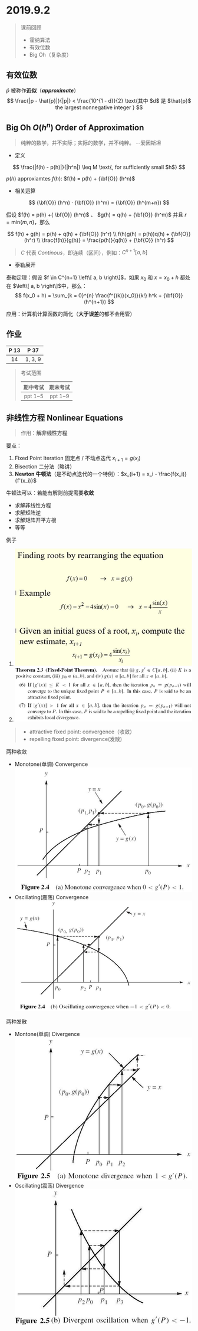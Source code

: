 # 2019.9.2

> 课前回顾
>
> - 霍纳算法
> - 有效位数
> - Big Oh（复杂度）

## 有效位数

$\hat{p}$ 被称作**近似**（***approximate***）  
$$
\frac{|p - \hat{p}|}{|p|} < \frac{10^{1 - d}}{2}
\text{其中 $d$ 是 $\hat{p}$ the largest nonnegative integer }
$$

## Big Oh $O(h^n)$ Order of Approximation

> 纯粹的数学，并不实际；实际的数学，并不纯粹。 --爱因斯坦

- 定义

$$
\frac{|f(h) - p(h)|}{|h^n|} \leq M
\text{, for sufficiently small $h$}
$$

$p(h)$ approxiamtes $f(h)$: $f(h) = p(h) + {\bf{O}} (h^n)$

- 相关运算

$$
{\bf{O}} (h^n) · {\bf{O}} (h^m) = {\bf{O}} (h^{m+n})
$$

假设 $f(h) = p(h) +{ \bf{O}} (h^n)$ 、 $g(h) = q(h) + {\bf{O}} (h^m)$ 并且 $r = \text{min} \lbrace m, n \rbrace$，那么

$$
f(h) + g(h) = p(h) + q(h) + {\bf{O}} (h^r) \\
f(h)g(h) = p(h))q(h) + {\bf{O}}(h^r) \\
\frac{f(h)}{g(h)} = \frac{p(h)}{q(h)} + {\bf{O}} (h^r)
$$

> $C$ 代表 *Continous*，即连续（区间），例如：$C^{n+1}[a, b]$

- 泰勒展开

泰勒定理：假设 $f \in C^{n+1} \left\[ a, b \right\]$，如果 $x_0$ 和 $x = x_0 + h$ 都处在 $\left\[ a, b \right\]$中，那么：
$$
f(x_0 + h) = \sum_{k = 0}^{n} \frac{f^{(k)}(x_0)}{k!} h^k + {\bf{O}} (h^{n+1})
$$
<!--![泰勒定理](./images/taylor.jpg)-->
应用：计算机计算函数的简化（**大于误差**的都不会用管）

## 作业

|P 13|P 37|
|:-:|:-:|
|14|1, 3, 9|

> 考试范围  
>
> |期中考试|期末考试|
> |:-----:|:-----:|
> |ppt 1~5|ppt 1~9|

## 非线性方程 Nonlinear Equations

> 作用：**解非线性方程**

要点：

1. Fixed Point Iteration 固定点 / 不动点迭代 $x_{i+1} = g(x_i)$
2. Bisection 二分法（略讲）
3. **Newton 牛顿法**（是不动点迭代的一个特例）：$x_{i+1} = x_i - \frac{f(x_i)}{f'(x_i)}$

牛顿法可以：若能有解则前提需要**收敛**

- 求解非线性方程
- 求解矩阵逆
- 求解矩阵开平方根
- 等等

例子

1. ![需要使用matlab实验](./images/求解例子1.jpg)
2. ![pdf的课本没有](./images/不动点定理.jpg)

> - attractive fixed point: convergence（收敛）
> - repelling fixed point: divergence(发散)

两种收敛

- Monotone(单调) Convergence  
![单调收敛](./images/单调收敛.jpg)
- Oscillating(震荡) Convergence  
![震荡收敛](./images/震荡收敛.jpg)

两种发散

- Montone(单调) Divergence  
![单调发散](./images/单调发散.jpg)
- Oscillating(震荡) Divergence  
![震荡发散](./images/震荡发散.jpg)
